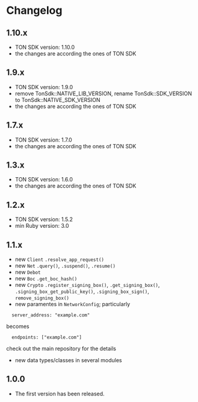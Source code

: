 # Changelog

1.10.x
-----
* TON SDK version: 1.10.0
* the changes are according the ones of TON SDK


1.9.x
-----
* TON SDK version: 1.9.0
* remove TonSdk::NATIVE_LIB_VERSION, rename TonSdk::SDK_VERSION to TonSdk::NATIVE_SDK_VERSION
* the changes are according the ones of TON SDK


1.7.x
-----
* TON SDK version: 1.7.0
* the changes are according the ones of TON SDK

1.3.x
-----
* TON SDK version: 1.6.0
* the changes are according the ones of TON SDK

1.2.x
-----
* TON SDK version: 1.5.2
* min Ruby version: 3.0


1.1.x
-----
* new `Client` `.resolve_app_request()`
* new `Net` `.query()`, `.suspend()`, `.resume()`
* new `Debot`
* new `Boc` `.get_boc_hash()`
* new `Crypto` `.register_signing_box()`, `.get_signing_box()`, `.signing_box_get_public_key()`,
`.signing_box_sign()`, `remove_signing_box()`
* new paramentes in `NetworkConfig`; particularly

```
  server_address: "example.com"
```

becomes

```
  endpoints: ["example.com"]
```

check out the main repository for the details

* new data types/classes in several modules


1.0.0
-----
* The first version has been released.